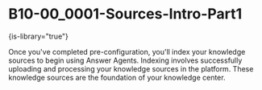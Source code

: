 # B10-00_0001-Sources-Intro-Part1

{is-library="true"}

<snippet id="B10-00_0001-Sources-Intro-Part1_snippet">



Once you've completed pre-configuration, you'll index your knowledge sources to begin using Answer Agents. Indexing involves successfully uploading and processing your knowledge sources in the platform. These knowledge sources are the foundation of your knowledge center.


</snippet>